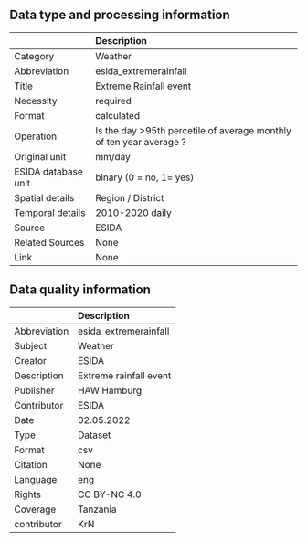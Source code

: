 ## Data type and processing information 

|                     | Description                                                         |
|:--------------------|:--------------------------------------------------------------------|
| Category            | Weather                                                             |
| Abbreviation        | esida_extremerainfall                                               |
| Title               | Extreme Rainfall event                                              |
| Necessity           | required                                                            |
| Format              | calculated                                                          |
| Operation           | Is the day >95th percetile of average monthly of ten year average ? |
| Original unit       | mm/day                                                              |
| ESIDA database unit | binary (0 = no, 1= yes)                                             |
| Spatial details     | Region / District                                                   |
| Temporal details    | 2010-2020 daily                                                     |
| Source              | ESIDA                                                               |
| Related Sources     | None                                                                |
| Link                | None                                                                |

## Data quality information 

|              | Description            |
|:-------------|:-----------------------|
| Abbreviation | esida_extremerainfall  |
| Subject      | Weather                |
| Creator      | ESIDA                  |
| Description  | Extreme rainfall event |
| Publisher    | HAW Hamburg            |
| Contributor  | ESIDA                  |
| Date         | 02.05.2022             |
| Type         | Dataset                |
| Format       | csv                    |
| Citation     | None                   |
| Language     | eng                    |
| Rights       | CC BY-NC 4.0           |
| Coverage     | Tanzania               |
| contributor  | KrN                    |